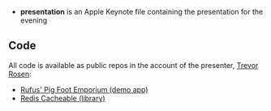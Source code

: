 * __presentation__ is an Apple Keynote file containing the presentation for the evening

## Code

All code is available as public repos in the account of the presenter,
[Trevor Rosen](https://github.com/trevrosen):

* [Rufus' Pig Foot Emporium (demo app)](https://github.com/trevrosen/Rufus-Pig-Foot-Emporium)
* [Redis Cacheable (library)](https://github.com/trevrosen/Redis-Cacheable)
